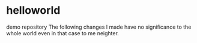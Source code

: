 # helloworld
demo repository
The following changes I made have no significance to the whole world even in that case to me neighter.
